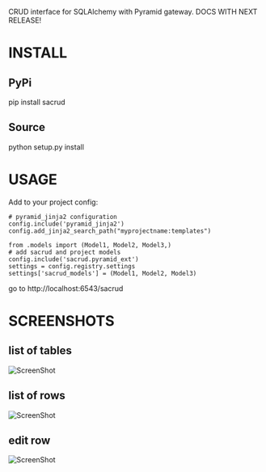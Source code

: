 CRUD interface for SQLAlchemy with Pyramid gateway.
DOCS WITH NEXT RELEASE!

INSTALL
===

PyPi
---
pip install sacrud

Source
---
python setup.py install

USAGE
=====

Add to your project config:

    # pyramid_jinja2 configuration
    config.include('pyramid_jinja2')
    config.add_jinja2_search_path("myprojectname:templates")

    from .models import (Model1, Model2, Model3,)
    # add sacrud and project models
    config.include('sacrud.pyramid_ext')
    settings = config.registry.settings
    settings['sacrud_models'] = (Model1, Model2, Model3)

go to http://localhost:6543/sacrud 

SCREENSHOTS
===========
list of tables
--------------
![ScreenShot](https://raw.github.com/uralbash/sacrud/master/docs/tables.png)

list of rows
--------------
![ScreenShot](https://raw.github.com/uralbash/sacrud/master/docs/row_list.png)

edit row
--------------
![ScreenShot](https://raw.github.com/uralbash/sacrud/master/docs/edit.png)
